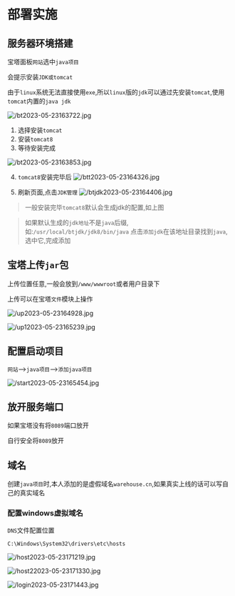 # 部署实施

## 服务器环境搭建

宝塔面板`网站`选中`java项目`

会提示安装`JDK或tomcat`

由于`linux`系统无法直接使用`exe`,所以`linux`版的`jdk`可以通过先安装`tomcat`,使用`tomcat`内置的`java jdk`

![/bt2023-05-23163722.jpg](https://media.codecore.cn/markdown/bt2023-05-23163722.jpg)

1. 选择安装`tomcat`
2. 安装`tomcat8`
3. 等待安装完成

![/bt2023-05-23163853.jpg](https://media.codecore.cn/markdown/bt2023-05-23163853.jpg)

4. `tomcat8`安装完毕后
![/btt2023-05-23164326.jpg](https://media.codecore.cn/markdown/btt2023-05-23164326.jpg)

5. 刷新页面,点击`JDK管理`
![/btjdk2023-05-23164406.jpg](https://media.codecore.cn/markdown/btjdk2023-05-23164406.jpg)

> 一般安装完毕`tomcat8`默认会生成jdk的配置,如上图

> 如果默认生成的`jdk地址`不是`java`后缀,如:`/usr/local/btjdk/jdk8/bin/java`
> 点击`添加jdk`在该地址目录找到`java`,选中它,完成添加

## 宝塔上传`jar`包

上传位置任意,一般会放到`/www/wwwroot`或者用户目录下

上传可以在宝塔`文件`模块上操作

![/up2023-05-23164928.jpg](https://media.codecore.cn/markdown/up2023-05-23164928.jpg)


![/up12023-05-23165239.jpg](https://media.codecore.cn/markdown/up12023-05-23165239.jpg)


## 配置启动项目

`网站`-->`java项目`-->`添加java项目`

![/start2023-05-23165454.jpg](https://media.codecore.cn/markdown/start2023-05-23165454.jpg)


## 放开服务端口

如果宝塔没有将`8089`端口放开

自行安全将`8089`放开


## 域名

创建`java项目`时,本人添加的是虚假域名`warehouse.cn`,如果真实上线的话可以写自己的真实域名

### 配置windows虚拟域名

`DNS`文件配置位置

`C:\Windows\System32\drivers\etc\hosts`

![/host2023-05-23171219.jpg](https://media.codecore.cn/markdown/host2023-05-23171219.jpg)


![/host22023-05-23171330.jpg](https://media.codecore.cn/markdown/host22023-05-23171330.jpg)

![/login2023-05-23171443.jpg](https://media.codecore.cn/markdown/login2023-05-23171443.jpg)
